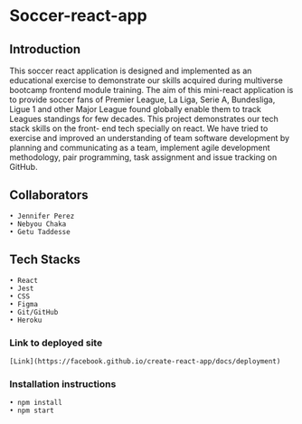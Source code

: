 # Soccer-react-app

## Introduction

  This soccer react application is designed and implemented as an educational exercise to demonstrate our skills acquired during multiverse bootcamp
  frontend module training. The aim of this mini-react application is to provide soccer fans of Premier League, La Liga, Serie A, Bundesliga, Ligue 1 and 
  other Major League found globally enable them to track Leagues standings for few decades. This project demonstrates our tech stack skills on the front-
  end tech specially on react. We have tried to exercise and improved an understanding of team software development by planning and communicating as a 
  team, implement agile development methodology, pair programming, task assignment and issue tracking on GitHub.

## Collaborators

    • Jennifer Perez
    • Nebyou Chaka
    • Getu Taddesse

## Tech Stacks

    • React
    • Jest
    • CSS
    • Figma
    • Git/GitHub
    • Heroku

### Link to deployed site

    [Link](https://facebook.github.io/create-react-app/docs/deployment)

### Installation instructions

    • npm install
    • npm start
